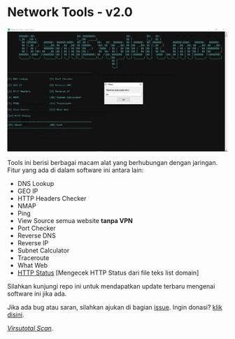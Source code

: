 
# Network Tools - v2.0


![enter image description here](https://github.com/IhsanDevs/network-tools/raw/main/Screenshot%20%2856%29.png)


Tools ini berisi berbagai macam alat yang berhubungan dengan jaringan. Fitur yang ada di dalam software ini antara lain:

 - DNS Lookup
 - GEO IP
 - HTTP Headers Checker
 - NMAP
 - Ping
 - View Source semua website **tanpa VPN**
 - Port Checker
 - Reverse DNS
 - Reverse IP
 - Subnet Calculator
 - Traceroute
 - What Web
 - [HTTP Status](https://www.youtube.com/watch?v=vzPk-HY42zI) [Mengecek HTTP Status dari file teks list domain]

Silahkan kunjungi repo ini untuk mendapatkan update terbaru mengenai software ini jika ada.

Jika ada bug atau saran, silahkan ajukan di bagian [issue](https://github.com/IhsanDevs/network-tools/issues/new/choose). Ingin donasi? [klik disini](https://trakteer.id/ihsan.devs).

[*Virsutotal Scan*](https://www.virustotal.com/gui/file/ce397b0a0b6dc20938725752fa908e9a34b64212641bfe0371c8d86ac10a8bc3/details).

